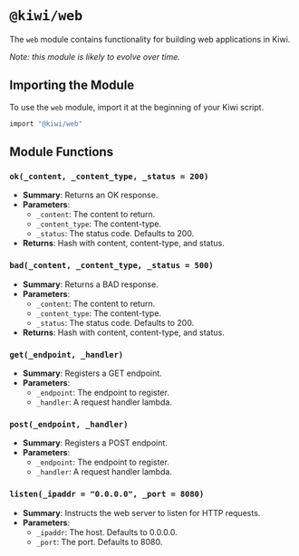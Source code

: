 # `@kiwi/web`

The `web` module contains functionality for building web applications in Kiwi.

*Note: this module is likely to evolve over time.*

## Importing the Module

To use the `web` module, import it at the beginning of your Kiwi script.

```ruby
import "@kiwi/web"
```

## Module Functions

### `ok(_content, _content_type, _status = 200)`
- **Summary**: Returns an OK response.
- **Parameters**:
  - `_content`: The content to return.
  - `_content_type`: The content-type.
  - `_status`: The status code. Defaults to 200.
- **Returns**: Hash with content, content-type, and status.

### `bad(_content, _content_type, _status = 500)`
- **Summary**: Returns a BAD response.
- **Parameters**:
  - `_content`: The content to return.
  - `_content_type`: The content-type.
  - `_status`: The status code. Defaults to 200.
- **Returns**: Hash with content, content-type, and status.

### `get(_endpoint, _handler)`
- **Summary**: Registers a GET endpoint.
- **Parameters**:
  - `_endpoint`: The endpoint to register.
  - `_handler`: A request handler lambda.

### `post(_endpoint, _handler)`
- **Summary**: Registers a POST endpoint.
- **Parameters**:
  - `_endpoint`: The endpoint to register.
  - `_handler`: A request handler lambda.

### `listen(_ipaddr = "0.0.0.0", _port = 8080)`
- **Summary**: Instructs the web server to listen for HTTP requests.
- **Parameters**:
  - `_ipaddr`: The host. Defaults to 0.0.0.0.
  - `_port`: The port. Defaults to 8080.
